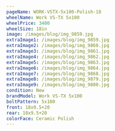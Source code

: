 ```yaml
---
pageName: WORK-VSTX-5x100-Polish-18
wheelName: Work VS-TX 5x100
wheelPrice: 3400
wheelSize: 18in
image: /images/blog/img_9859.jpg
extraImage1: /images/blog/img_9859.jpg
extraImage2: /images/blog/img_9860.jpg
extraImage3: /images/blog/img_9861.jpg
extraImage4: /images/blog/img_9862.jpg
extraImage5: /images/blog/img_9863.jpg
extraImage6: /images/blog/img_9864.jpg
extraImage7: /images/blog/img_9868.jpg
extraImage8: /images/blog/img_9879.jpg
extraImage9: /images/blog/img_9880.jpg
condition: New
brandModel: Work VS-TX 5x100
boltPattern: 5x100
front: 18x9.5+20
rear: 18x9.5+20
colorFace: Ceramic Polish
---
```

